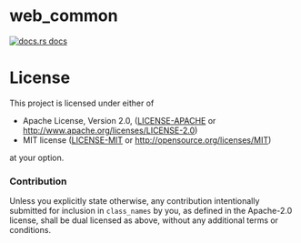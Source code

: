 # web_common

<a href="https://docs.rs/class_names"><img src="https://img.shields.io/badge/docs-latest-blue.svg?style=flat-square" alt="docs.rs docs" /></a>

# License

This project is licensed under either of

 * Apache License, Version 2.0, ([LICENSE-APACHE](LICENSE-APACHE) or
   http://www.apache.org/licenses/LICENSE-2.0)
 * MIT license ([LICENSE-MIT](LICENSE-MIT) or
   http://opensource.org/licenses/MIT)

at your option.

### Contribution

Unless you explicitly state otherwise, any contribution intentionally submitted
for inclusion in `class_names` by you, as defined in the Apache-2.0 license, shall be
dual licensed as above, without any additional terms or conditions.
